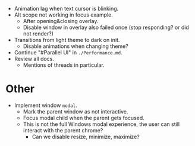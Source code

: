 * Animation lag when text cursor is blinking.
* Alt scope not working in focus example.
    - After opening&closing overlay.
    - Disable window in overlay also failed once (stop responding? or did not render?)
* Transitions from light theme to dark on init.
    - Disable animations when changing theme?
* Continue "#Parallel UI" in `./Performance.md`.
* Review all docs.
    - Mentions of threads in particular.

# Other

* Implement window `modal`.
    - Mark the parent window as not interactive.
    - Focus modal child when the parent gets focused.
    - This is not the full Windows modal experience, the user can still interact with the parent chrome?
        - Can we disable resize, minimize, maximize?